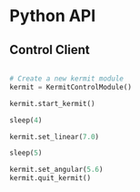 # Python API

## Control Client
``` python

# Create a new kermit module
kermit = KermitControlModule()

kermit.start_kermit()

sleep(4)

kermit.set_linear(7.0)

sleep(5)

kermit.set_angular(5.6)
kermit.quit_kermit()

```
